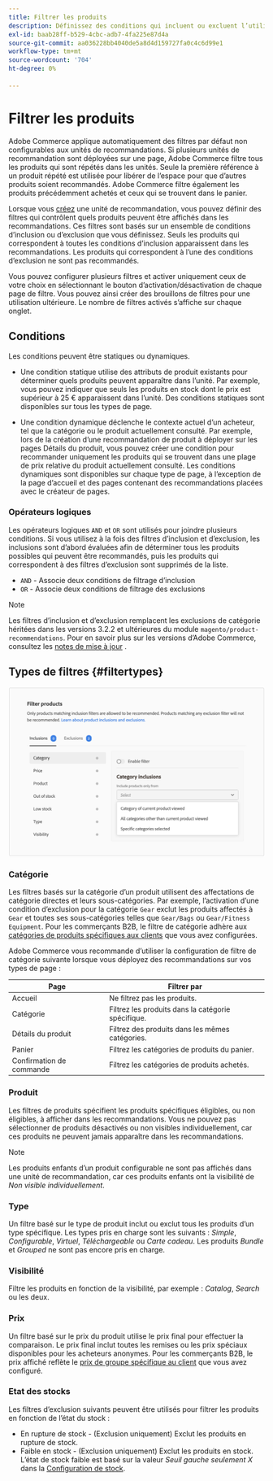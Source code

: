 ```yaml
---
title: Filtrer les produits
description: Définissez des conditions qui incluent ou excluent l’utilisation de produits comme recommandations.
exl-id: baab28ff-b529-4cbc-adb7-4fa225e87d4a
source-git-commit: aa036228bb4040de5a8d4d159727fa0c4c6d99e1
workflow-type: tm+mt
source-wordcount: '704'
ht-degree: 0%

---
```


# Filtrer les produits

Adobe Commerce applique automatiquement des filtres par défaut non configurables aux unités de recommandations. Si plusieurs unités de recommandation sont déployées sur une page, Adobe Commerce filtre tous les produits qui sont répétés dans les unités. Seule la première référence à un produit répété est utilisée pour libérer de l’espace pour que d’autres produits soient recommandés. Adobe Commerce filtre également les produits précédemment achetés et ceux qui se trouvent dans le panier.

Lorsque vous [créez](create.md) une unité de recommandation, vous pouvez définir des filtres qui contrôlent quels produits peuvent être affichés dans les recommandations. Ces filtres sont basés sur un ensemble de conditions d’inclusion ou d’exclusion que vous définissez. Seuls les produits qui correspondent à toutes les conditions d’inclusion apparaissent dans les recommandations. Les produits qui correspondent à l’une des conditions d’exclusion ne sont pas recommandés.

Vous pouvez configurer plusieurs filtres et activer uniquement ceux de votre choix en sélectionnant le bouton d’activation/désactivation de chaque page de filtre. Vous pouvez ainsi créer des brouillons de filtres pour une utilisation ultérieure. Le nombre de filtres activés s’affiche sur chaque onglet.

## Conditions

Les conditions peuvent être statiques ou dynamiques.

- Une condition statique utilise des attributs de produit existants pour déterminer quels produits peuvent apparaître dans l’unité. Par exemple, vous pouvez indiquer que seuls les produits en stock dont le prix est supérieur à 25 € apparaissent dans l’unité. Des conditions statiques sont disponibles sur tous les types de page.

- Une condition dynamique déclenche le contexte actuel d’un acheteur, tel que la catégorie ou le produit actuellement consulté. Par exemple, lors de la création d’une recommandation de produit à déployer sur les pages Détails du produit, vous pouvez créer une condition pour recommander uniquement les produits qui se trouvent dans une plage de prix relative du produit actuellement consulté. Les conditions dynamiques sont disponibles sur chaque type de page, à l’exception de la page d’accueil et des pages contenant des recommandations placées avec le créateur de pages.

### Opérateurs logiques

Les opérateurs logiques `AND` et `OR` sont utilisés pour joindre plusieurs conditions. Si vous utilisez à la fois des filtres d’inclusion et d’exclusion, les inclusions sont d’abord évaluées afin de déterminer tous les produits possibles qui peuvent être recommandés, puis les produits qui correspondent à des filtres d’exclusion sont supprimés de la liste.

- `AND` - Associe deux conditions de filtrage d’inclusion
- `OR` - Associe deux conditions de filtrage des exclusions

>[!NOTE]
>
> Les filtres d’inclusion et d’exclusion remplacent les exclusions de catégorie héritées dans les versions 3.2.2 et ultérieures du module `magento/product-recommendations`. Pour en savoir plus sur les versions d’Adobe Commerce, consultez les [notes de mise à jour](release-notes.md) .

## Types de filtres {#filtertypes}

![Filtres](assets/rec-conditions.png)

### Catégorie

Les filtres basés sur la catégorie d’un produit utilisent des affectations de catégorie directes et leurs sous-catégories. Par exemple, l’activation d’une condition d’exclusion pour la catégorie `Gear` exclut les produits affectés à `Gear` et toutes ses sous-catégories telles que `Gear/Bags` ou `Gear/Fitness Equipment`. Pour les commerçants B2B, le filtre de catégorie adhère aux [ catégories de produits spécifiques aux clients](https://experienceleague.adobe.com/docs/commerce-admin/catalog/categories/category-permissions.html) que vous avez configurées.

Adobe Commerce vous recommande d’utiliser la configuration de filtre de catégorie suivante lorsque vous déployez des recommandations sur vos types de page :

| Page | Filtrer par |
|---|---|
| Accueil | Ne filtrez pas les produits. |
| Catégorie | Filtrez les produits dans la catégorie spécifique. |
| Détails du produit | Filtrez des produits dans les mêmes catégories. |
| Panier | Filtrez les catégories de produits du panier. |
| Confirmation de commande | Filtrez les catégories de produits achetés. |

### Produit

Les filtres de produits spécifient les produits spécifiques éligibles, ou non éligibles, à afficher dans les recommandations. Vous ne pouvez pas sélectionner de produits désactivés ou non visibles individuellement, car ces produits ne peuvent jamais apparaître dans les recommandations.

>[!NOTE]
>
>Les produits enfants d’un produit configurable ne sont pas affichés dans une unité de recommandation, car ces produits enfants ont la visibilité de _Non visible individuellement_.

### Type

Un filtre basé sur le type de produit inclut ou exclut tous les produits d’un type spécifique. Les types pris en charge sont les suivants : _Simple_, _Configurable_, _Virtuel_, _Téléchargeable_ ou _Carte cadeau_. Les produits _Bundle_ et _Grouped_ ne sont pas encore pris en charge.

### Visibilité

Filtre les produits en fonction de la visibilité, par exemple : _Catalog_, _Search_ ou les deux.

### Prix

Un filtre basé sur le prix du produit utilise le prix final pour effectuer la comparaison. Le prix final inclut toutes les remises ou les prix spéciaux disponibles pour les acheteurs anonymes. Pour les commerçants B2B, le prix affiché reflète le [prix de groupe spécifique au client](https://experienceleague.adobe.com/docs/commerce-admin/catalog/products/pricing/pricing-advanced.html) que vous avez configuré.

### Etat des stocks

Les filtres d’exclusion suivants peuvent être utilisés pour filtrer les produits en fonction de l’état du stock :

- En rupture de stock - (Exclusion uniquement) Exclut les produits en rupture de stock.
- Faible en stock - (Exclusion uniquement) Exclut les produits en stock. L’état de stock faible est basé sur la valeur _Seuil gauche seulement X_ dans la [Configuration de stock](https://experienceleague.adobe.com/docs/commerce-admin/config/catalog/inventory.html).
